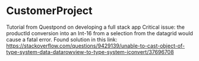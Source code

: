 # CustomerProject
Tutorial from Questpond on developing a full stack app
Critical issue: the productId conversion into an Int-16 from a selection from the datagrid would cause a
fatal error. Found solution in this link: https://stackoverflow.com/questions/9429139/unable-to-cast-object-of-type-system-data-datarowview-to-type-system-iconvert/37696708

